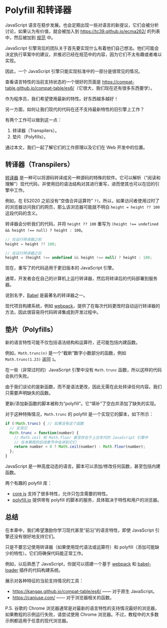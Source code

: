 
# Polyfill 和转译器

JavaScript 语言在稳步发展。也会定期出现一些对语言的新提议，它们会被分析讨论，如果认为有价值，就会被加入到 <https://tc39.github.io/ecma262/> 的列表中，然后被加到 [规范](http://www.ecma-international.org/publications/standards/Ecma-262.htm) 中。

JavaScript 引擎背后的团队关于首先要实现什么有着他们自己想法。他们可能会决定执行草案中的建议，并推迟已经在规范中的内容，因为它们不太有趣或者难以实现。

因此，一个 JavaScript 引擎只能实现标准中的一部分是很常见的情况。

查看语言特性的当前支持状态的一个很好的页面是 <https://compat-table.github.io/compat-table/es6/>（它很大，我们现在还有很多东西要学）。

作为程序员，我们希望使用最新的特性。好东西越多越好！

另一方面，如何让我们现代的代码在还不支持最新特性的旧引擎上工作？

有两个工作可以做到这一点：

1. 转译器（Transpilers）。
2. 垫片（Polyfills）。

通过本文，我们一起了解它们的工作原理以及它们在 Web 开发中的位置。

## 转译器（Transpilers）

[转译器](https://en.wikipedia.org/wiki/Source-to-source_compiler) 是一种可以将源码转译成另一种源码的特殊的软件。它可以解析（“阅读和理解”）现代代码，并使用旧的语法结构对其进行重写，进而使其也可以在旧的引擎中工作。

例如，在 ES2020 之前没有“空值合并运算符” `??`。所以，如果访问者使用过时了的浏览器访问我们的网页，那么该浏览器可能就不明白 `height = height ?? 100` 这段代码的含义。

转译器会分析我们的代码，并将 `height ?? 100` 重写为 `(height !== undefined && height !== null) ? height : 100`。

```js
// 在运行转译器之前
height = height ?? 100;

// 在运行转译器之后
height = (height !== undefined && height !== null) ? height : 100;
```

现在，重写了的代码适用于更旧版本的 JavaScript 引擎。

通常，开发者会在自己的计算机上运行转译器，然后将转译后的代码部署到服务器。

说到名字，[Babel](https://babeljs.io) 是最著名的转译器之一。

现代项目构建系统，例如 [webpack](https://webpack.js.org/)，提供了在每次代码更改时自动运行转译器的方法，因此很容易将代码转译集成到开发过程中。

## 垫片（Polyfills）

新的语言特性可能不仅包括语法结构和运算符，还可能包括内建函数。

例如，`Math.trunc(n)` 是一个“截断”数字小数部分的函数，例如 `Math.trunc(1.23)` 返回 `1`。

在一些（非常过时的）JavaScript 引擎中没有 `Math.trunc` 函数，所以这样的代码会执行失败。

由于我们谈论的是新函数，而不是语法更改，因此无需在此处转译任何内容。我们只需要声明缺失的函数。

更新/添加新函数的脚本被称为“polyfill”。它“填补”了空白并添加了缺失的实现。

对于这种特殊情况，`Math.trunc` 的 polyfill 是一个实现它的脚本，如下所示：

```js
if (!Math.trunc) { // 如果没有这个函数
  // 实现它
  Math.trunc = function(number) {
    // Math.ceil 和 Math.floor 甚至存在于上古年代的 JavaScript 引擎中
    // 在本教程的后续章节中会讲到它们
    return number < 0 ? Math.ceil(number) : Math.floor(number);
  };
}
```

JavaScript 是一种高度动态的语言。脚本可以添加/修改任何函数，甚至包括内建函数。

两个有趣的 polyfill 库：
- [core js](https://github.com/zloirock/core-js) 支持了很多特性，允许只包含需要的特性。
- [polyfill.io](http://polyfill.io) 提供带有 polyfill 的脚本的服务，具体取决于特性和用户的浏览器。


## 总结

在本章中，我们希望激励你学习现代甚至“前沿”的语言特性，即使 JavaScript 引擎还没有很好地支持它们。

只是不要忘记使用转译器（如果使用现代语法或运算符）和 polyfill（添加可能缺少的特性）。它们将确保代码能正常工作。

例如，以后熟悉了 JavaScript，你就可以搭建一个基于 [webpack](https://webpack.js.org/) 和 [babel-loader](https://github.com/babel/babel-loader) 插件的代码构建系统。

展示对各种特征的当前支持情况的工具：
- <https://kangax.github.io/compat-table/es6/> —— 对于原生 JavaScript。
- <https://caniuse.com/> —— 对于浏览器相关的函数。

P.S. 谷歌的 Chrome 浏览器通常是对最新的语言特性的支持情况最好的浏览器，如果教程的示例运行失败，请尝试使用 Chrome 浏览器。不过，教程中的大多数示例都适用于任意的现代浏览器。
